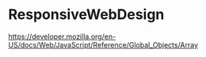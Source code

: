 # ResponsiveWebDesign



https://developer.mozilla.org/en-US/docs/Web/JavaScript/Reference/Global_Objects/Array



